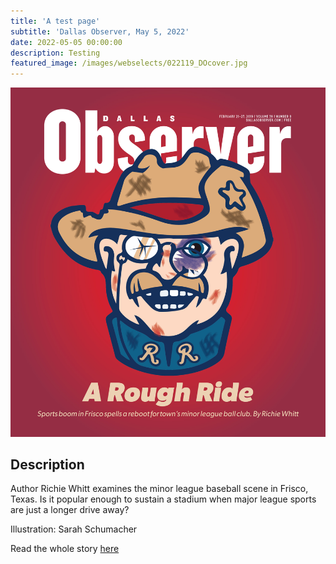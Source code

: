 ```yaml
---
title: 'A test page'
subtitle: 'Dallas Observer, May 5, 2022'
date: 2022-05-05 00:00:00
description: Testing
featured_image: /images/webselects/022119_DOcover.jpg
---
```


![](/images/webselects/022119_DOcover.jpg)

## Description

Author Richie Whitt examines the minor league baseball scene in Frisco, Texas. Is it popular enough to sustain a stadium when major league sports are just a longer drive away?

Illustration: Sarah Schumacher

Read the whole story [here](https://www.dallasobserver.com/news/friscos-sports-complex-grows-bringing-mixed-blessings-to-roughriders-11567460)
